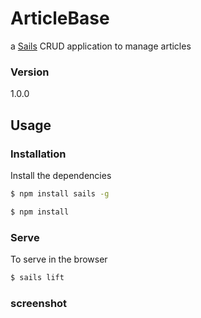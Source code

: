 # ArticleBase

a [Sails](http://sailsjs.org) CRUD application to manage articles

### Version
1.0.0

## Usage


### Installation

Install the dependencies

```sh
$ npm install sails -g
```

```sh
$ npm install
```

### Serve
To serve in the browser

```sh
$ sails lift
```

### screenshot

